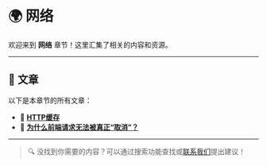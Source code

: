 # 🌍 网络

欢迎来到 **网络** 章节！这里汇集了相关的内容和资源。

---

## 📝 文章

以下是本章节的所有文章：

- 📄 [**HTTP缓存**](./HTTP缓存)
- 📃 [**为什么前端请求无法被真正“取消”？**](./为什么前端请求无法被真正“取消”？)

---

> 🔍 没找到你需要的内容？可以通过搜索功能查找或[联系我们](https://github.com/benhaooo)提出建议！
